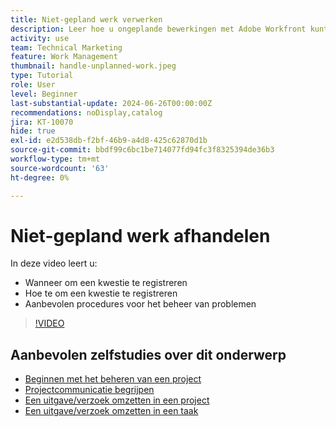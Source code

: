 ```yaml
---
title: Niet-gepland werk verwerken
description: Leer hoe u ongeplande bewerkingen met Adobe Workfront kunt uitvoeren.
activity: use
team: Technical Marketing
feature: Work Management
thumbnail: handle-unplanned-work.jpeg
type: Tutorial
role: User
level: Beginner
last-substantial-update: 2024-06-26T00:00:00Z
recommendations: noDisplay,catalog
jira: KT-10070
hide: true
exl-id: e2d538db-f2bf-46b9-a4d8-425c62870d1b
source-git-commit: bbdf99c6bc1be714077fd94fc3f8325394de36b3
workflow-type: tm+mt
source-wordcount: '63'
ht-degree: 0%

---
```


# Niet-gepland werk afhandelen

In deze video leert u:

* Wanneer om een kwestie te registreren
* Hoe te om een kwestie te registreren
* Aanbevolen procedures voor het beheer van problemen

>[!VIDEO](https://video.tv.adobe.com/v/3419488/?quality=12&learn=on&enablevpops=1)

## Aanbevolen zelfstudies over dit onderwerp

* [Beginnen met het beheren van een project](/help/manage-work/projects/getting-started-manage-a-project.md)
* [Projectcommunicatie begrijpen](/help/manage-work/projects/understand-project-communication.md)
* [Een uitgave/verzoek omzetten in een project](/help/manage-work/issues-requests/create-a-project-from-a-request.md)
* [Een uitgave/verzoek omzetten in een taak](/help/manage-work/issues-requests/convert-issues-to-other-work-items.md)
